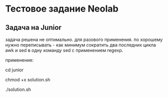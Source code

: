 # Тестовое задание Neolab


## Задача на Junior


задача решена не оптимально. для разового применения. по хорошему нужно переписывать - как минимум сократить два последних цикла awk и sed в одну команду sed с применением regexp.

применение:

cd junior

chmod +x solution.sh

./solution.sh